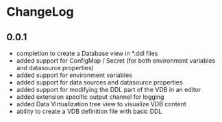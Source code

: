 # ChangeLog

## 0.0.1

- completion to create a Database view in *.ddl files
- added support for ConfigMap / Secret (for both environment variables and datasource properties)
- added support for environment variables
- added support for data sources and datasource properties
- added support for modifying the DDL part of the VDB in an editor
- added extension specific output channel for logging
- added Data Virtualization tree view to visualize VDB content
- ability to create a VDB definition file with basic DDL
